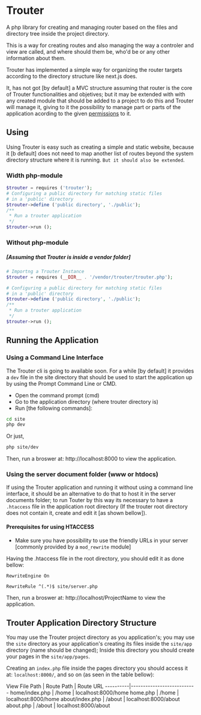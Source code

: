 # Trouter

A php library for creating and managing router based on the files and directory tree inside the project directory.

This is a way for creating routes and also managing the way a controler and view are called, and where should them be, who'd be or any other information about them.

Trouter has implemented a simple way for organizing the router targets according to the directory structure like next.js does.

It, has not got [by default] a MVC structure assuming that router is the core of Trouter functionalities and objetives; but it may be extended with with any created module that should be added to a project to do this and Trouter will manage it, giving to it the possibility to manage part or parts of the application acording to the given [permissions](https://phpmodule-permitions.github.io) to it.

## Using

Using Trouter is easy such as creating a simple and static website, because it [b default] does not need to map another list of routes beyond the system directory structure where it is running. `But it should also be extended`.

### Width php-module

```php
$trouter = requires ('trouter');
# Configuring a public directory for matching static files
# in a 'public' directory
$trouter->define ('public directory', './public');
/**
 * Run a trouter application
 */
$trouter->run ();
```

### Without php-module
##### [Assuming that Trouter is inside a vendor folder]

```php
# Importng a Trouter Instance
$trouter = requires (__DIR__ . '/vendor/trouter/trouter.php');

# Configuring a public directory for matching static files
# in a 'public' directory
$trouter->define ('public directory', './public');
/**
 * Run a trouter application
 */
$trouter->run ();
```

## Running the Application

### Using a Command Line Interface

The Trouter cli is going to available soon. For a while [by default] it provides a `dev` file in the site directory that should be used to start the application up by using the Prompt Command Line or CMD.

- Open the command prompt (cmd)
- Go to the application directory (where trouter directory is)
- Run [the following commands]:

```bash
cd site
php dev
```

Or just,

```bash
php site/dev
```

Then, run a broswer at: http://localhost:8000 to view the application.



### Using the server document folder (www or htdocs)

If using the Trouter application and running it without using a command line interface, it should be an alternative to do that to host it in the server documents folder; to run Touter by this way its necessary to have a `.htaccess` file in the application root directory (If the trouter root directory does not contain it, create and edit it [as shown bellow]).

#### Prerequisites for using HTACCESS

- Make sure you have possibility to use the friendly URLs in your server [commonly provided by a `mod_rewrite` module]

Having the .htaccess file in the root directory, you should edit it as done bellow:

```
RewriteEngine On

RewriteRule ^(.*)$ site/server.php
```

Then, run a broswer at: http://localhost/ProjectName to view the application.


## Trouter Application Directory Structure

You may use the Trouter project directory as you application's; you may use the `site` directory as your application's creating its files inside the `site/app` directory (name should be changed); Inside this directory you should create your pages in the `site/app/pages`.

Creating an `index.php` file inside the pages directory you should access it at: `localhost:8000/`, and so on (as seen in the table bellow):


View File Path | Route Path | Route URL
----------|---------------------------
home/index.php | /home | localhost:8000/home
home.php | /home | localhost:8000/home
about/index.php | /about | localhost:8000/about
about.php | /about | localhost:8000/about


